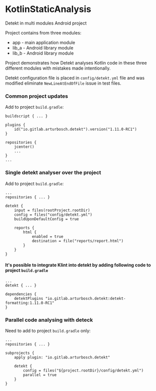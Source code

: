 # KotlinStaticAnalysis
Detekt in multi modules Android project

Project contains from three modules:
- app - main application module
- lib_a - Android library module
- lib_b - Android library module

Project demonstrates how Detekt analyses Kotlin code in these three different modules with mistakes made intentionally.

Detekt configuration file is placed in `config/detekt.yml` file and was modified eliminate `NewLineAtEndOfFile` issue in test files.

### Common project updates
Add to project `build.gradle`:

```
buildscript { ... }

plugins {
    id("io.gitlab.arturbosch.detekt").version("1.11.0-RC1")
}

repositories {
    jcenter()
    ...
}
...
```

### Single detekt analyser over the project
Add to project `build.gradle`:

```
...
repositories { ... }

detekt {
    input = files(rootProject.rootDir)
    config = files("config/detekt.yml")
    buildUponDefaultConfig = true

    reports {
        html {
            enabled = true
            destination = file("reports/report.html")
        }
    }
}
```

#### It's possible to integrate Klint into detekt by adding following code to project `build.gradle`

```
...
detekt { ... }

dependencies {
    detektPlugins "io.gitlab.arturbosch.detekt:detekt-formatting:1.11.0-RC1"
}
```

### Parallel code analysing with deteck
Need to add to project `build.gradle` only:
```
...
repositories { ... }

subprojects {
    apply plugin: "io.gitlab.arturbosch.detekt"

    detekt {
        config = files("${project.rootDir}/config/detekt.yml")
        parallel = true
    }
}
```
